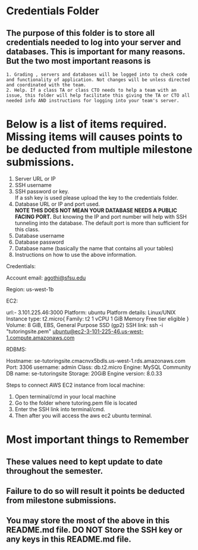 # Credentials Folder

## The purpose of this folder is to store all credentials needed to log into your server and databases. This is important for many reasons. But the two most important reasons is
    1. Grading , servers and databases will be logged into to check code and functionality of application. Not changes will be unless directed and coordinated with the team.
    2. Help. If a class TA or class CTO needs to help a team with an issue, this folder will help facilitate this giving the TA or CTO all needed info AND instructions for logging into your team's server. 


# Below is a list of items required. Missing items will causes points to be deducted from multiple milestone submissions.

1. Server URL or IP
2. SSH username
3. SSH password or key.
    <br> If a ssh key is used please upload the key to the credentials folder.
4. Database URL or IP and port used.
    <br><strong> NOTE THIS DOES NOT MEAN YOUR DATABASE NEEDS A PUBLIC FACING PORT.</strong> But knowing the IP and port number will help with SSH tunneling into the database. The default port is more than sufficient for this class.
5. Database username
6. Database password
7. Database name (basically the name that contains all your tables)
8. Instructions on how to use the above information.

Credentials:

Account email: agothi@sfsu.edu

Region: us-west-1b

EC2:

url:- 3.101.225.46:3000
Platform: ubuntu
Platform details: Linux/UNIX
Instance type: t2.micro{
Family: t2
1 vCPU
1 GiB Memory
Free tier eligible
}
Volume: 8 GiB, EBS, General Purpose SSD (gp2)
SSH link: ssh -i "tutoringsite.pem" ubuntu@ec2-3-101-225-46.us-west-1.compute.amazonaws.com

RDBMS:

Hostname: se-tutoringsite.cmacnvx5bdls.us-west-1.rds.amazonaws.com
Port: 3306
username: admin
Class: db.t2.micro
Engine: MySQL Community
DB name: se-tutoringsite
Storage: 20GiB
Engine version: 8.0.33

Steps to connect AWS EC2 instance from local machine:
1. Open terminal/cmd in your local machine
2. Go to the folder where tutoring.pem file is located
3. Enter the SSH link into terminal/cmd.
4. Then after you will access the aws ec2 ubuntu terminal.

# Most important things to Remember
## These values need to kept update to date throughout the semester. <br>
## <strong>Failure to do so will result it points be deducted from milestone submissions.</strong><br>
## You may store the most of the above in this README.md file. DO NOT Store the SSH key or any keys in this README.md file.
